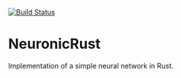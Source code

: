 [![Build Status](https://travis-ci.org/ABoschman/NeuronicRust.svg?branch=master)](https://travis-ci.org/ABoschman/NeuronicRust)

# NeuronicRust
Implementation of a simple neural network in Rust.
